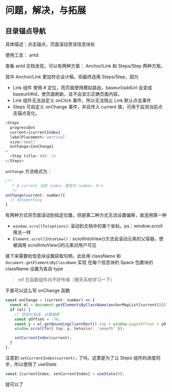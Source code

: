 # 问题，解决，与拓展

## 目录锚点导航

具体描述：点击锚点，页面滚动至该信息块处

使用工具： antd

查看 antd 文档发现，可以有两种方案： Anchor/Link 和 Steps/Step 两种方案。

其中 Anchor/Link 更加符合设计稿，但最终选用 Steps/Step，因为

- Link 组件 使用 # 定位，而页面使用模拟路由，baseurl/addUrl 会变成 baseurl/#id，使页面刷新，且不会显示正确页面内容。
- Link 组件无法自定义 onClick 事件，所以无法阻止 Link 默认点击事件
- Steps 可自定义 onChange 事件，并且传入 current 值，可用于监测当前点击锚点变化。

```js
<Steps
  progressDot
  current={currentIndex}
  labelPlacement='vertical'
  size='small'
  onChange={onChange}
>
  <Step title='XXX' />
</Steps>
```

`onChange` 方法格式为：

```js
/**
   * @ current 当前 index，类型为 number，0-n
   */
onChange(current: number){
  // doSomething
}
```

有两种方式将页面滚动到指定位置，但是第二种方式无法设置偏移，故选用第一种

- `window.scrollTo(options)`: 滚动到文档中的某个坐标。ps：window.scroll 用法一样
- `Element​.scroll​Into​View()`：scrollIntoView()方法会滚动元素的父容器，使被调用 scrollIntoView()的元素对用户可见

接下来需要给信息块设置获取句柄，此处用 className 和 `document.getElementsByClassName` 实现
在每个信息块的 Space 包裹块的 className 设置为各自 type

> ref 在函数组件内不好传值（哪天系统学习一下）

于是可以这么写 onChange 函数

```js
const onChange = (current: number) => {
  const el = document.getElementsByClassName(anchorMapList[current])[0];
  if (el) {
    // 导航栏高度，设置偏移
    const yOffset = -70;
    const y = el.getBoundingClientRect().top + window.pageYOffset + yOffset;
    window.scrollTo({ top: y, behavior: 'smooth' });

    setCurrentIndex(current);
  }
};
```

注意到 `setCurrentIndex(current);` 了吗，这里是为了让 Steps 组件的进度同步，所以使用了 useState

```js
const [currentIndex, setCurrentIndex] = useState(0);
```

就可以了
